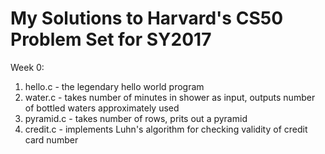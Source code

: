 # My Solutions to Harvard's CS50 Problem Set for SY2017

Week 0:
1. hello.c - the legendary hello world program
2. water.c - takes number of minutes in shower as input, outputs number of bottled waters approximately used
3. pyramid.c - takes number of rows, prits out a pyramid
4. credit.c - implements Luhn's algorithm for checking validity of credit card number


